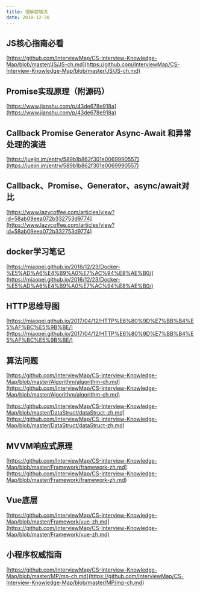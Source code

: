 ```yaml
---
title: 理解前端流
date: 2018-12-30
---
```

## JS核心指南必看
[https://github.com/InterviewMap/CS-Interview-Knowledge-Map/blob/master/JS/JS-ch.md](https://github.com/InterviewMap/CS-Interview-Knowledge-Map/blob/master/JS/JS-ch.md)

## Promise实现原理（附源码）
[https://www.jianshu.com/p/43de678e918a](https://www.jianshu.com/p/43de678e918a)

## Callback Promise Generator Async-Await 和异常处理的演进
[https://juejin.im/entry/589b1b862f301e0069990557](https://juejin.im/entry/589b1b862f301e0069990557)

## Callback、Promise、Generator、async/await对比

[https://www.lazycoffee.com/articles/view?id=58ab09eea072b332753d9774](https://www.lazycoffee.com/articles/view?id=58ab09eea072b332753d9774)

## docker学习笔记

[https://miaopei.github.io/2016/12/23/Docker-%E5%AD%A6%E4%B9%A0%E7%AC%94%E8%AE%B0/](https://miaopei.github.io/2016/12/23/Docker-%E5%AD%A6%E4%B9%A0%E7%AC%94%E8%AE%B0/)

## HTTP思维导图

[https://miaopei.github.io/2017/04/12/HTTP%E6%80%9D%E7%BB%B4%E5%AF%BC%E5%9B%BE/](https://miaopei.github.io/2017/04/12/HTTP%E6%80%9D%E7%BB%B4%E5%AF%BC%E5%9B%BE/)

## 算法问题

[https://github.com/InterviewMap/CS-Interview-Knowledge-Map/blob/master/Algorithm/algorithm-ch.md](https://github.com/InterviewMap/CS-Interview-Knowledge-Map/blob/master/Algorithm/algorithm-ch.md)

[https://github.com/InterviewMap/CS-Interview-Knowledge-Map/blob/master/DataStruct/dataStruct-zh.md]
(https://github.com/InterviewMap/CS-Interview-Knowledge-Map/blob/master/DataStruct/dataStruct-zh.md)

## MVVM响应式原理

[https://github.com/InterviewMap/CS-Interview-Knowledge-Map/blob/master/Framework/framework-zh.md]
(https://github.com/InterviewMap/CS-Interview-Knowledge-Map/blob/master/Framework/framework-zh.md)

## Vue底层
[https://github.com/InterviewMap/CS-Interview-Knowledge-Map/blob/master/Framework/vue-zh.md](https://github.com/InterviewMap/CS-Interview-Knowledge-Map/blob/master/Framework/vue-zh.md)

## 小程序权威指南

[https://github.com/InterviewMap/CS-Interview-Knowledge-Map/blob/master/MP/mp-ch.md](https://github.com/InterviewMap/CS-Interview-Knowledge-Map/blob/master/MP/mp-ch.md)
